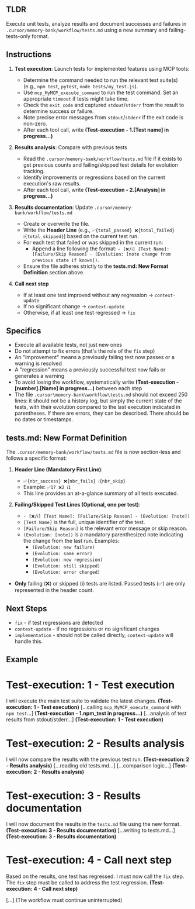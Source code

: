 
## TLDR
Execute unit tests, analyze results and document successes and failures in `.cursor/memory-bank/workflow/tests.md` using a new summary and failing-tests-only format.

## Instructions

1. **Test execution**: Launch tests for implemented features using MCP tools:
   - Determine the command needed to run the relevant test suite(s) (e.g., `npm test`, `pytest`, `node tests/my_test.js`).
   - Use `mcp_MyMCP_execute_command` to run the test command. Set an appropriate `timeout` if tests might take time.
   - Check the `exit_code` and captured `stdout`/`stderr` from the result to determine success or failure.
   - Note precise error messages from `stdout`/`stderr` if the exit code is non-zero.
   - After each tool call, write **(Test-execution - 1.[Test name] in progress...)**

2. **Results analysis**: Compare with previous tests
   - Read the `.cursor/memory-bank/workflow/tests.md` file if it exists to get previous counts and failing/skipped test details for evolution tracking.
   - Identify improvements or regressions based on the current execution's raw results.
   - After each tool call, write **(Test-execution - 2.[Analysis] in progress...)**

3. **Results documentation**: Update `.cursor/memory-bank/workflow/tests.md`
   - Create or overwrite the file.
   - Write the **Header Line** (e.g., `✅{total_passed} ❌{total_failed} ℹ️{total_skipped}`) based on the current test run.
   - For each test that failed or was skipped in the current run:
     - Append a line following the format: `- [❌/ℹ️] [Test Name]: [Failure/Skip Reason] - (Evolution: [note change from previous state if known])`.
   - Ensure the file adheres strictly to the **tests.md: New Format Definition** section above.

4. **Call next step**
   - If at least one test improved without any regression → `context-update`
   - If no significant change → `context-update`
   - Otherwise, if at least one test regressed → `fix`

## Specifics

- Execute all available tests, not just new ones
- Do not attempt to fix errors (that's the role of the `fix` step)
- An "improvement" means a previously failing test now passes or a warning is resolved
- A "regression" means a previously successful test now fails or generates a warning
- To avoid losing the workflow, systematically write **(Test-execution - [number].[Name] in progress...)** between each step
- The file `.cursor\memory-bank\workflow\tests.md` should not exceed 250 lines: it should not be a history log, but simply the current state of the tests, with their evolution compared to the last execution indicated in parentheses. If there are errors, they can be described. There should be no dates or timestamps.

## tests.md: New Format Definition

The `.cursor/memory-bank/workflow/tests.md` file is now section-less and follows a specific format:

1.  **Header Line (Mandatory First Line)**:
    *   `✅{nbr_success} ❌{nbr_fails} ℹ️{nbr_skip}`
    *   Example: `✅17 ❌2 ℹ️1`
    *   This line provides an at-a-glance summary of all tests executed.

2.  **Failing/Skipped Test Lines (Optional, one per test)**:
    *   `- [❌/ℹ️] [Test Name]: [Failure/Skip Reason] - (Evolution: [note])`
    *   `[Test Name]` is the full, unique identifier of the test.
    *   `[Failure/Skip Reason]` is the relevant error message or skip reason.
    *   `(Evolution: [note])` is a mandatory parenthesized note indicating the change from the last run. Examples:
        *   `(Evolution: new failure)`
        *   `(Evolution: same error)`
        *   `(Evolution: new regression)`
        *   `(Evolution: still skipped)`
        *   `(Evolution: error changed)`

- **Only** failing (❌) or skipped (ℹ️) tests are listed. Passed tests (✅) are only represented in the header count.

## Next Steps
- `fix` - if test regressions are detected
- `context-update` - if no regressions or no significant changes
- `implementation` - should not be called directly, `context-update` will handle this.

## Example

# Test-execution: 1 - Test execution
I will execute the main test suite to validate the latest changes. **(Test-execution: 1 - Test execution)**
[...calling `mcp_MyMCP_execute_command` with `npm test`...]
**(Test-execution - 1.npm_test in progress...)**
[...analysis of test results from stdout/stderr...]
**(Test-execution: 1 - Test execution)**

# Test-execution: 2 - Results analysis
I will now compare the results with the previous test run. **(Test-execution: 2 - Results analysis)**
[...reading old tests.md...]
[...comparison logic...]
**(Test-execution: 2 - Results analysis)**

# Test-execution: 3 - Results documentation
I will now document the results in the `tests.md` file using the new format. **(Test-execution: 3 - Results documentation)**
[...writing to tests.md...]
**(Test-execution: 3 - Results documentation)**

# Test-execution: 4 - Call next step
Based on the results, one test has regressed. I must now call the `fix` step.
The `fix` step must be called to address the test regression. **(Test-execution: 4 - Call next step)**

[...] (The workflow must continue uninterrupted)